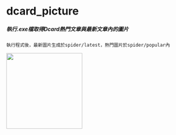 # dcard_picture
##### 執行.exe檔取得Dcard熱門文章與最新文章內的圖片
    執行程式後，最新圖片生成於spider/latest，熱門圖片於spider/popular內
<img src="https://github.com/ZYiTeng/dcard_picture/blob/main/img1.png?raw=true" width="200" height="200">
